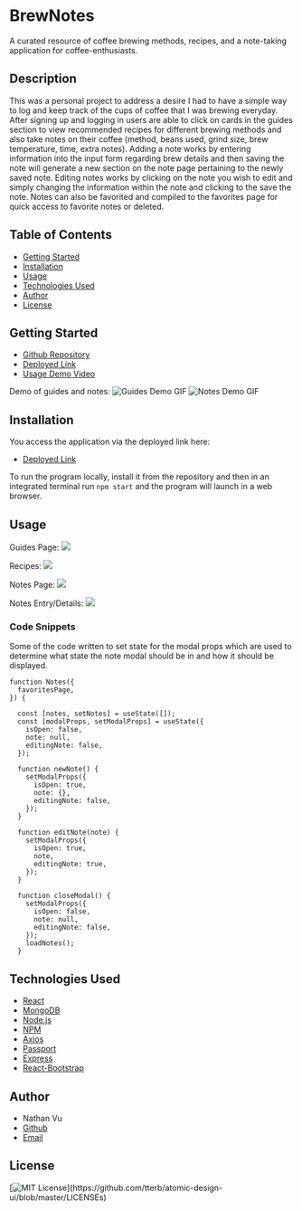 # BrewNotes
A curated resource of coffee brewing methods, recipes, and a note-taking application for coffee-enthusiasts.

## Description
This was a personal project to address a desire I had to have a simple way to log and keep track of the cups of coffee that I was brewing everyday. After signing up and logging in users are able to click on cards in the guides section to view recommended recipes for different brewing methods and also take notes on their coffee (method, beans used, grind size, brew temperature, time, extra notes). Adding a note works by entering information into the input form regarding brew details and then saving the note will generate a new section on the note page pertaining to the newly saved note. Editing notes works by clicking on the note you wish to edit and simply changing the information within the note and clicking to the save the note. Notes can also be favorited and compiled to the favorites page for quick access to favorite notes or deleted.

## Table of Contents
* [Getting Started](#getting-started)
* [Installation](#installation)
* [Usage](#usage)
* [Technologies Used](#technologies-used)
* [Author](#author)
* [License](#license)

## Getting Started
* [Github Repository](https://github.com/nathanmvu/brew-notes)
* [Deployed Link](https://brewnotes.herokuapp.com/)
* [Usage Demo Video](https://drive.google.com/file/d/1xFScKjhdxmcCBwr5CxhvDfLU9La1qZeU/view)

Demo of guides and notes:
![Guides Demo GIF](./assets/demo1.gif)
![Notes Demo GIF](./assets/demo2.gif)

## Installation
You access the application via the deployed link here:
* [Deployed Link](https://brewnotes.herokuapp.com/)

To run the program locally, install it from the repository and then in an integrated terminal run
`npm start`
and the program will launch in a web browser. 

## Usage
Guides Page:
![](./assets/guidesPage.png)

Recipes: 
![](./assets/cardModal.png)

Notes Page:
![](./assets/savedNotes.png)

Notes Entry/Details:
![](./assets/noteModal.png)

### Code Snippets
Some of the code written to set state for the modal props which are used to determine what state the note modal should be in and how it should be displayed.
```
function Notes({
  favoritesPage,
}) {

  const [notes, setNotes] = useState([]);
  const [modalProps, setModalProps] = useState({
    isOpen: false,
    note: null,
    editingNote: false,
  });

  function newNote() {
    setModalProps({
      isOpen: true,
      note: {},
      editingNote: false,
    });
  }

  function editNote(note) {
    setModalProps({
      isOpen: true,
      note,
      editingNote: true,
    });
  }

  function closeModal() {
    setModalProps({
      isOpen: false,
      note: null,
      editingNote: false,
    });
    loadNotes();
  }
```

## Technologies Used
* [React](https://www.react.com/)
* [MongoDB](https://www.mongodb.com/)
* [Node.js](https://nodejs.org/en/)
* [NPM](https://www.npmjs.com/)
* [Axios](https://www.npmjs.com/package/axios/)
* [Passport](http://www.passportjs.org/)
* [Express](https://expressjs.com/)
* [React-Bootstrap](https://react-bootstrap.github.io/)

## Author
* Nathan Vu
* [Github](https://github.com/nathanmvu)
* [Email](mailto:nathanvu99@gmail.com)

## License
[![MIT License](https://img.shields.io/apm/l/atomic-design-ui.svg?)](https://github.com/tterb/atomic-design-ui/blob/master/LICENSEs)
